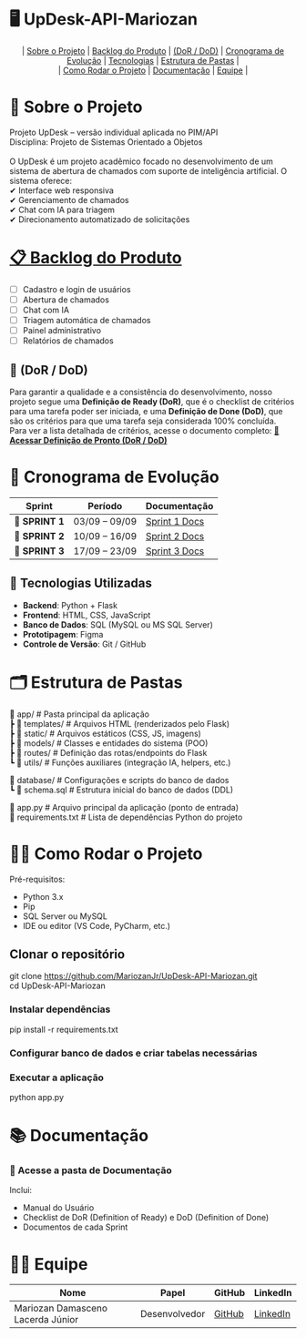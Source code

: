 # 🖥️ UpDesk-API-Mariozan
<p align="center">
  | <a href="#sobre-o-projeto">Sobre o Projeto</a> |
  <a href="#backlog-do-produto">Backlog do Produto</a> |
  <a href="#dordod">(DoR / DoD)</a> |
  <a href="#cronograma-de-evolucao">Cronograma de Evolução</a> |
  <a href="#tecnologias-utilizadas">Tecnologias</a> |
  <a href="#estrutura-de-pastas">Estrutura de Pastas</a> |  
  <br>  | <a href="#como-rodar-o-projeto">Como Rodar o Projeto</a> |  
 <a href="#documentacao">Documentação</a> |  
  <a href="#equipe">Equipe</a> |
</p>


# 📖 Sobre o Projeto <a id="sobre-o-projeto"></a>
Projeto UpDesk – versão individual aplicada no PIM/API  
Disciplina: Projeto de Sistemas Orientado a Objetos  
<br>
O UpDesk é um projeto acadêmico focado no desenvolvimento de um sistema de abertura de chamados com suporte de inteligência artificial.
O sistema oferece:  
✔ Interface web responsiva  
✔ Gerenciamento de chamados  
✔ Chat com IA para triagem  
✔ Direcionamento automatizado de solicitações   

# [📋 Backlog do Produto](./BACKLOG.md) <a id="backlog-do-produto"></a>
- [ ] Cadastro e login de usuários  
- [ ] Abertura de chamados  
- [ ] Chat com IA  
- [ ] Triagem automática de chamados  
- [ ] Painel administrativo  
- [ ] Relatórios de chamados

## 🎯 (DoR / DoD) <a id="dordod"></a>

Para garantir a qualidade e a consistência do desenvolvimento, nosso projeto segue uma **Definição de Ready (DoR)**, que é o checklist de critérios para uma tarefa poder ser iniciada, e uma **Definição de Done (DoD)**, que são os critérios para que uma tarefa seja considerada 100% concluída.  
Para ver a lista detalhada de critérios, acesse o documento completo:
**[📄 Acessar Definição de Pronto (DoR / DoD)](./DoR_DoD.md)**

# 📅 Cronograma de Evolução <a id="cronograma-de-evolucao"></a>

| Sprint          |    Período    | Documentação                                     |
| --------------- | :-----------: | ------------------------------------------------ |
| 🔖 **SPRINT 1** | 03/09 – 09/09| [Sprint 1 Docs](./sprint-1/README.md) |
| 🔖 **SPRINT 2** | 10/09 – 16/09 | [Sprint 2 Docs](./sprints/sprint-2/README.md) |
| 🔖 **SPRINT 3** | 17/09 – 23/09 | [Sprint 3 Docs](./sprints/sprint-3/README.md) |


## 🚀 Tecnologias Utilizadas <a id="tecnologias-utilizadas"></a>  
- **Backend**: Python + Flask  
- **Frontend**: HTML, CSS, JavaScript  
- **Banco de Dados**: SQL (MySQL ou MS SQL Server)  
- **Prototipagem**: Figma  
- **Controle de Versão**: Git / GitHub 

# 🗂 Estrutura de Pastas <a id="estrutura-de-pastas"></a>
📁 app/                   # Pasta principal da aplicação  
 ┣ 📁 templates/          # Arquivos HTML (renderizados pelo Flask)  
 ┣ 📁 static/             # Arquivos estáticos (CSS, JS, imagens)  
 ┣ 📁 models/             # Classes e entidades do sistema (POO)  
 ┣ 📁 routes/             # Definição das rotas/endpoints do Flask  
 ┗ 📁 utils/              # Funções auxiliares (integração IA, helpers, etc.)  
   
📁 database/              # Configurações e scripts do banco de dados  
 ┗ 📄 schema.sql          # Estrutura inicial do banco de dados (DDL)  
  
📄 app.py                 # Arquivo principal da aplicação (ponto de entrada)  
📄 requirements.txt       # Lista de dependências Python do projeto  



# 🧑‍💻 Como Rodar o Projeto <a id="como-rodar-o-projeto"></a>
Pré-requisitos:
- Python 3.x  
- Pip
- SQL Server ou MySQL
- IDE ou editor (VS Code, PyCharm, etc.)  

## Clonar o repositório  
git clone https://github.com/MariozanJr/UpDesk-API-Mariozan.git   
cd UpDesk-API-Mariozan   

### Instalar dependências  
pip install -r requirements.txt  

### Configurar banco de dados e criar tabelas necessárias  

### Executar a aplicação  
python app.py  

# 📚 Documentação <a id="documentacao"></a>
### 📂 Acesse a pasta de Documentação

Inclui:
- Manual do Usuário
- Checklist de DoR (Definition of Ready) e DoD (Definition of Done)
- Documentos de cada Sprint
 

# 🧑‍💻 Equipe <a id="equipe"></a>
| Nome                              | Papel         | GitHub                                  | LinkedIn                                               |
| --------------------------------- | ------------- | --------------------------------------- | ------------------------------------------------------ |
| Mariozan Damasceno Lacerda Júnior | Desenvolvedor | [GitHub](https://github.com/MariozanJr) | [LinkedIn](https://www.linkedin.com/in/mariozanjunior) |

